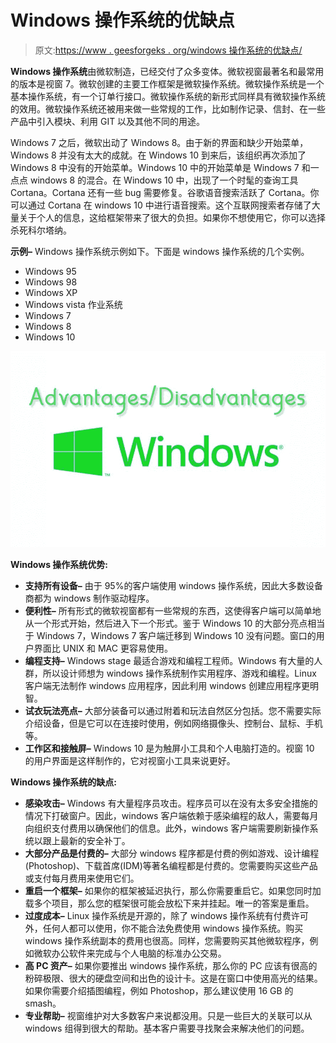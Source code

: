 # Windows 操作系统的优缺点

> 原文:[https://www . geesforgeks . org/windows 操作系统的优缺点/](https://www.geeksforgeeks.org/advantages-and-disadvantages-of-windows-operating-system/)

**Windows 操作系统**由微软制造，已经交付了众多变体。微软视窗最著名和最常用的版本是视窗 7。微软创建的主要工作框架是微软操作系统。微软操作系统是一个基本操作系统，有一个订单行接口。微软操作系统的新形式同样具有微软操作系统的效用。微软操作系统还被用来做一些常规的工作，比如制作记录、信封、在一些产品中引入模块、利用 GIT 以及其他不同的用途。

Windows 7 之后，微软出动了 Windows 8。由于新的界面和缺少开始菜单，Windows 8 并没有太大的成就。在 Windows 10 到来后，该组织再次添加了 Windows 8 中没有的开始菜单。Windows 10 中的开始菜单是 Windows 7 和一点点 windows 8 的混合。在 Windows 10 中，出现了一个时髦的查询工具 Cortana。Cortana 还有一些 bug 需要修复。谷歌语音搜索活跃了 Cortana。你可以通过 Cortana 在 windows 10 中进行语音搜索。这个互联网搜索者存储了大量关于个人的信息，这给框架带来了很大的负担。如果你不想使用它，你可以选择杀死科尔塔纳。

**示例–**
Windows 操作系统示例如下。下面是 windows 操作系统的几个实例。

*   Windows 95
*   Windows 98
*   Windows XP
*   Windows vista 作业系统
*   Windows 7
*   Windows 8
*   Windows 10

![](img/c90569fe2668bdd54ccab4d1bccc2dae.png)

**Windows 操作系统优势:**

*   **支持所有设备–**
    由于 95%的客户端使用 windows 操作系统，因此大多数设备商都为 windows 制作驱动程序。
*   **便利性–**
    所有形式的微软视窗都有一些常规的东西，这使得客户端可以简单地从一个形式开始，然后进入下一个形式。鉴于 Windows 10 的大部分亮点相当于 Windows 7，Windows 7 客户端迁移到 Windows 10 没有问题。窗口的用户界面比 UNIX 和 MAC 更容易使用。
*   **编程支持–**
    Windows stage 最适合游戏和编程工程师。Windows 有大量的人群，所以设计师想为 windows 操作系统制作实用程序、游戏和编程。Linux 客户端无法制作 windows 应用程序，因此利用 windows 创建应用程序更明智。
*   **试衣玩法亮点–**
    大部分装备可以通过附着和玩法自然区分包括。您不需要实际介绍设备，但是它可以在连接时使用，例如网络摄像头、控制台、鼠标、手机等。
*   **工作区和接触屏–**
    Windows 10 是为触屏小工具和个人电脑打造的。视窗 10 的用户界面是这样制作的，它对视窗小工具来说更好。

**Windows 操作系统的缺点:**

*   **感染攻击–**
    Windows 有大量程序员攻击。程序员可以在没有太多安全措施的情况下打破窗户。因此，windows 客户端依赖于感染编程的敌人，需要每月向组织支付费用以确保他们的信息。此外，windows 客户端需要刷新操作系统以跟上最新的安全补丁。
*   **大部分产品是付费的–**
    大部分 windows 程序都是付费的例如游戏、设计编程(Photoshop)、下载首席(IDM)等著名编程都是付费的。您需要购买这些产品或支付每月费用来使用它们。
*   **重启一个框架–**
    如果你的框架被延迟执行，那么你需要重启它。如果您同时加载多个项目，那么您的框架很可能会放松下来并挂起。唯一的答案是重启。
*   **过度成本–**
    Linux 操作系统是开源的，除了 windows 操作系统有付费许可外，任何人都可以使用，你不能合法免费使用 windows 操作系统。购买 windows 操作系统副本的费用也很高。同样，您需要购买其他微软程序，例如微软办公软件来完成与个人电脑的标准办公交易。
*   **高 PC 资产–**
    如果你要推出 windows 操作系统，那么你的 PC 应该有很高的粉碎极限、很大的硬盘空间和出色的设计卡。这是在窗口中使用高光的结果。如果你需要介绍插图编程，例如 Photoshop，那么建议使用 16 GB 的 smash。
*   **专业帮助–**
    视窗维护对大多数客户来说都没用。只是一些巨大的关联可以从 windows 组得到很大的帮助。基本客户需要寻找聚会来解决他们的问题。